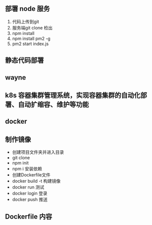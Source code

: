 ## 部署 node 服务

1. 代码上传到git
2. 服务端git clone 检出
3. npm install
4. npm install pm2 -g
5. pm2 start index.js

## 静态代码部署

## wayne

## k8s 容器集群管理系统，实现容器集群的自动化部署、自动扩缩容、维护等功能

## docker

##  制作镜像

- 创建项目文件夹并进入目录
- git clone
- npm init
- npm i 安装依赖
- 创建Dockerfile文件
- docker build -t 构建镜像
- docker run 测试
- docker login 登录
- docker push 推送

## Dockerfile 内容
